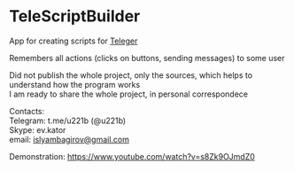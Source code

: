 # TeleScriptBuilder

App for creating scripts for <a href="https://github.com/EvKator/teleger">Teleger</a>

Remembers all actions (clicks on buttons, sending messages) to some user

Did not publish the whole project, only the sources, which helps to understand how the program works     
I am ready to share the whole project, in personal correspondece    

Contacts:     
Telegram: t.me/u221b (@u221b)      
Skype: ev.kator     
email: islyambagirov@gmail.com    


Demonstration: https://www.youtube.com/watch?v=s8Zk9OJmdZ0
